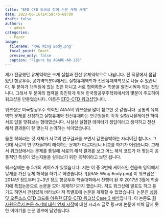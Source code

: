 ```yaml
---
title: "EFD CFD 워크샵 참여 논문 게재 사례"
date: 2023-06-16T14:59:45+09:00
draft: false
authors:
  - admin
categories:
  - Paper
image:
  filename: 'RAE Wing Body.png'
  focal_point: Smart
  preview_only: false
  caption: "Figure by AGARD-AR-138"
---
```


제가 전공했던 유체역학은 크게 실험과 전산 유체역학으로 나뉩니다. 
전 직장에서 몸담았던 항공우주, 공기역학분야에서도 실험유체역학과 전산유체역학으로 나눌 수 있습니다.
두 분야가 대척점에 있는 것은 아니고 서로 협력하면서 학문을 발전시켜야 되는 것입니다.
그래서 두 분야의 협력을 촉진하게 위해 한국항공우주학회에서의 몇분이 주도하여 워크샵을 만들었습니다.
이름은 [EFD-CFD 워크샵](https://efd-cfd.gitbook.io/efd-cfd-workshop/)입니다.

워크샵은 미국항공우주 학회인 AIAA의 워크샵을 많이 참고한 것 같습니다.
공통의 유체역학 문제를 선정하고 실험유체와 전산유체하는 연구원들이 각각 실험/시뮬레이션 하여 서로 답을 맞춰보는 형태였습니다.
사실상 실험한 데이터가 정답이라고 생각하고 전산 해석 결과들이 잘 맞는지 논의하는 식이었습니다.

물론 학회라는 것 자체가 서로의 연구결과를 보면서 갑론을박하는 자리이긴 합니다.
그런데 서로의 연구자들끼리 해석하는 문제가 다르다보니 비교를 하기가 어렵습니다.
그래서 워크샵에서는 문제를 통일해 서로의 해석 결과를 보고 어느 해석 코드가 더 맞는지 공통적인 특성이 있는지들을 살펴보기 위한 목적이라고 보면 됩니다.

워크샵에는 총 5개의 케이스가 있었습니다.
저는 이 중 3번째 케이스인 천음속 영역에서 날개를 가진 동체 해석을 하기로 하였습니다.
![](RAE Wing Body.png)
이 워크샵은 2014년 정도부터 2~3년 정도 항공우주 학술대회에서 진행이 된 후 2017년 3월에 학술지에 특집논문으로 논문을 모아 게재하기까지 했습니다.
저도 워크샵에 발표도 하고 듣기도 하면서 관심있게 바라보다 저 특별호에 논문을 게재할 수 있었습니다.
논문은 [상용 및 오픈소스 CFD 코드를 이용한 EFD-CFD 워크샵 Case 3 해석](/ko/publication/jong-rok-kim-2017-cfd-analysis-efdcfd)입니다.
이 논문도 [회사원으로서 논문 쓰기에 대한 연재 시작](/ko/post/mypaper_review1/)에 대한 시리즈 글로 링크에 논문에 미처 담지 못한 이야기를 논문 링크에 담았습니다.

